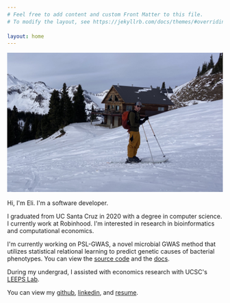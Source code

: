 ```yaml
---
# Feel free to add content and custom Front Matter to this file.
# To modify the layout, see https://jekyllrb.com/docs/themes/#overriding-theme-defaults

layout: home
---
```

![image](/static/profile.jpg)

Hi, I'm Eli. I'm a software developer.

I graduated from UC Santa Cruz in 2020 with a degree in computer science. I currently work at Robinhood.
I'm interested in research in bioinformatics and computational economics.

I'm currently working on PSL-GWAS, a novel microbial GWAS method that utilizes statistical relational learning
to predict genetic causes of bacterial phenotypes. You can view the [source code](https://github.com/elip12/psl-gwas) and the [docs](https://psl-gwas.readthedocs.io).

During my undergrad, I assisted with economics research with UCSC's [LEEPS Lab](https://econlab.ucsc.edu/public/).

You can view my [github](https://github.com/elip12), [linkedin](https://linkedin.com/in/eli-pandolfo), and [resume](/resume).
